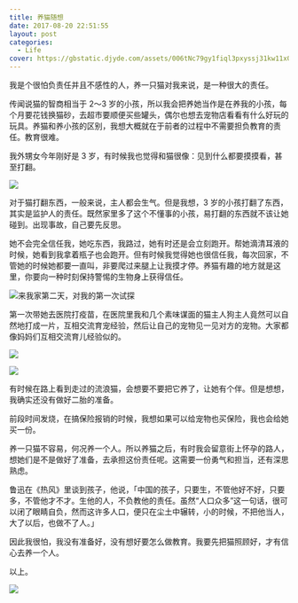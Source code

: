 ```yaml
---
title: 养猫随想
date: 2017-08-20 22:51:55
layout: post
categories:
  - Life
cover: https://gbstatic.djyde.com/assets/006tNc79gy1fiql3pxyssj31kw11x0w8.jpg?x-oss-process=style/cover
---
```


我是个很怕负责任并且不感性的人，养一只猫对我来说，是一种很大的责任。

传闻说猫的智商相当于 2～3 岁的小孩，所以我会把养她当作是在养我的小孩，每个月要花钱换猫砂，去超市要顺便买些罐头，偶尔也想去宠物店看看有什么好玩的玩具。养猫和养小孩的区别，我想大概就在于前者的过程中不需要担负教育的责任。教育很难。

我外甥女今年刚好是 3 岁，有时候我也觉得和猫很像：见到什么都要摸摸看，甚至打翻。

![](https://gbstatic.djyde.com/assets/006tNc79gy1fiql519bi7j31kw16owiy.jpg)

对于猫打翻东西，一般来说，主人都会生气。但是我想，3 岁的小孩打翻了东西，其实是监护人的责任。既然家里多了这个不懂事的小孩，易打翻的东西就不该让她碰到。出现事故，自己要先反思。

她不会完全信任我，她吃东西，我路过，她有时还是会立刻跑开。帮她滴清耳液的时候，她看到我拿着瓶子也会跑开。但有时候我觉得她也很信任我，每次回家，不管她的时候她都要一直叫，非要爬过来腿上让我摸才停。养猫有趣的地方就是这里，你要向一种时刻保持警惕的生物身上获得信任。

![来我家第二天，对我的第一次试探](https://gbstatic.djyde.com/assets/006tNc79gy1fiqjq2lx3rj30qo0zk458.jpg)

第一次带她去医院打疫苗，在医院里我和几个素味谋面的猫主人狗主人竟然可以自然地打成一片，互相交流育宠经验，然后让自己的宠物见一见对方的宠物。大家都像妈妈们互相交流育儿经验似的。

![](https://gbstatic.djyde.com/assets/006tNc79gy1fiql61x2ukj31kw23vtdy.jpg)

![](https://gbstatic.djyde.com/assets/006tNc79gy1fiql69t9fxj31kw23vgyo.jpg)

有时候在路上看到走过的流浪猫，会想要不要把它养了，让她有个伴。但是想想，我确实还没有做好二胎的准备。

前段时间发烧，在搞保险报销的时候，我想如果可以给宠物也买保险，我也会给她买一份。

养一只猫不容易，何况养一个人。所以养猫之后，有时我会留意街上怀孕的路人，想她们是不是做好了准备，去承担这份责任呢。这需要一份勇气和担当，还有深思熟虑。

鲁迅在《热风》里谈到孩子，他说，「中国的孩子，只要生，不管他好不好，只要多，不管他才不才。生他的人，不负教他的责任。虽然“人口众多”这一句话，很可以闭了眼睛自负，然而这许多人口，便只在尘土中辗转，小的时候，不把他当人，大了以后，也做不了人。」

因此我很怕，我没有准备好，没有想好要怎么做教育。我要先把猫照顾好，才有信心去养一个人。

以上。

![](https://gbstatic.djyde.com/assets/006tNc79gy1fiql4208ayj31kw11xtcw.jpg)
